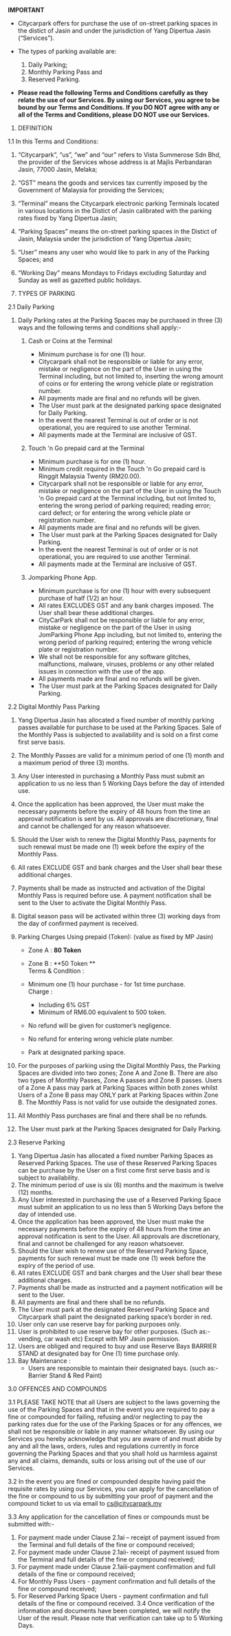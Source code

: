 **IMPORTANT**

- Citycarpark offers for purchase the use of on-street parking spaces in the distict of Jasin and under the jurisdiction of Yang Dipertua Jasin (“Services”).
- The types of parking available are:
    1. Daily Parking;
    2. Monthly Parking Pass and
    3. Reserved Parking.

- **Please read the following Terms and Conditions carefully as they relate the use of our Services. By using our Services, you agree to be bound by our Terms and Conditions. If you DO NOT agree with any or all of the Terms and Conditions, please DO NOT use our Services.**

  
1. DEFINITION

1.1 In this Terms and Conditions:

1. “Citycarpark”, “us”, “we” and “our” refers to Vista Summerose Sdn Bhd, the provider of the Services whose address is at Majlis Perbandaran Jasin, 77000 Jasin, Melaka;
2. “GST” means the goods and services tax currently imposed by the Government of Malaysia for providing the Services;
3. “Terminal” means the Citycarpark electronic parking Terminals located in various locations in the Distict of Jasin calibrated with the parking rates fixed by Yang Dipertua Jasin;
4. “Parking Spaces” means the on-street parking spaces in the Distict of Jasin, Malaysia under the jurisdiction of Yang Dipertua Jasin;
5. “User” means any user who would like to park in any of the Parking Spaces; and
6. “Working Day” means Mondays to Fridays excluding Saturday and Sunday as well as gazetted public holidays.

  
2. TYPES OF PARKING

2.1 Daily Parking

1. Daily Parking rates at the Parking Spaces may be purchased in three (3) ways and the following terms and conditions shall apply:-  
  

    1. Cash or Coins at the Terminal
        - Minimum purchase is for one (1) hour.
        - Citycarpark shall not be responsible or liable for any error, mistake or negligence on the part of the User in using the Terminal including, but not limited to, inserting the wrong amount of coins or for entering the wrong vehicle plate or registration number.
        - All payments made are final and no refunds will be given.
        - The User must park at the designated parking space designated for Daily Parking.
        - In the event the nearest Terminal is out of order or is not operational, you are required to use another Terminal.
        - All payments made at the Terminal are inclusive of GST.  
  

    2. Touch 'n Go prepaid card at the Terminal
        - Minimum purchase is for one (1) hour.
        - Minimum credit required in the Touch 'n Go prepaid card is Ringgit Malaysia Twenty (RM20.00).
        - Citycarpark shall not be responsible or liable for any error, mistake or negligence on the part of the User in using the Touch 'n Go prepaid card at the Terminal including, but not limited to, entering the wrong period of parking required; reading error; card defect; or for entering the wrong vehicle plate or registration number.
        - All payments made are final and no refunds will be given.
        - The User must park at the Parking Spaces designated for Daily Parking.
        - In the event the nearest Terminal is out of order or is not operational, you are required to use another Terminal.
        - All payments made at the Terminal are inclusive of GST.  
  

    3. Jomparking Phone App.
        - Minimum purchase is for one (1) hour with every subsequent purchase of half (1/2) an hour.
        - All rates EXCLUDES GST and any bank charges imposed. The User shall bear these additional charges.
        - CityCarPark shall not be responsible or liable for any error, mistake or negligence on the part of the User in using JomParking Phone App including, but not limited to, entering the wrong period of parking required; entering the wrong vehicle plate or registration number.
        - We shall not be responsible for any software glitches, malfunctions, malware, viruses, problems or any other related issues in connection with the use of the app.
        - All payments made are final and no refunds will be given.
        - The User must park at the Parking Spaces designated for Daily Parking.

2.2 Digital Monthly Pass Parking

1. Yang Dipertua Jasin has allocated a fixed number of monthly parking passes available for purchase to be used at the Parking Spaces. Sale of the Monthly Pass is subjected to availability and is sold on a first come first serve basis.
2. The Monthly Passes are valid for a minimum period of one (1) month and a maximum period of three (3) months.
3. Any User interested in purchasing a Monthly Pass must submit an application to us no less than 5 Working Days before the day of intended use.
4. Once the application has been approved, the User must make the necessary payments before the expiry of 48 hours from the time an approval notification is sent by us. All approvals are discretionary, final and cannot be challenged for any reason whatsoever.
5. Should the User wish to renew the Digital Monthly Pass, payments for such renewal must be made one (1) week before the expiry of the Monthly Pass.
6. All rates EXCLUDE GST and bank charges and the User shall bear these additional charges.
7. Payments shall be made as instructed and activation of the Digital Monthly Pass is required before use. A payment notification shall be sent to the User to activate the Digital Monthly Pass.
8. Digital season pass will be activated within three (3) working days from the day of confirmed payment is received.
9. Parking Charges Using prepaid (Token): (value as fixed by MP Jasin)
    - Zone A : **80 Token**
    - Zone B : **50 Token **  
Terms & Condition :
    - Minimum one (1) hour purchase - for 1st time purchase.  
Charge :
        - Including 6% GST
        - Minimum of RM6.00 equivalent to 500 token.

    - No refund will be given for customer’s negligence.
    - No refund for entering wrong vehicle plate number.
    - Park at designated parking space.

10. For the purposes of parking using the Digital Monthly Pass, the Parking Spaces are divided into two zones; Zone A and Zone B. There are also two types of Monthly Passes, Zone A passes and Zone B passes. Users of a Zone A pass may park at Parking Spaces within both zones whilst Users of a Zone B pass may ONLY park at Parking Spaces within Zone B. The Monthly Pass is not valid for use outside the designated zones.
11. All Monthly Pass purchases are final and there shall be no refunds.
12. The User must park at the Parking Spaces designated for Daily Parking.

2.3 Reserve Parking

1. Yang Dipertua Jasin has allocated a fixed number Parking Spaces as Reserved Parking Spaces. The use of these Reserved Parking Spaces can be purchase by the User on a first come first serve basis and is subject to availability.
2. The minimum period of use is six (6) months and the maximum is twelve (12) months.
3. Any User interested in purchasing the use of a Reserved Parking Space must submit an application to us no less than 5 Working Days before the day of intended use.
4. Once the application has been approved, the User must make the necessary payments before the expiry of 48 hours from the time an approval notification is sent to the User. All approvals are discretionary, final and cannot be challenged for any reason whatsoever.
5. Should the User wish to renew use of the Reserved Parking Space, payments for such renewal must be made one (1) week before the expiry of the period of use.
6. All rates EXCLUDE GST and bank charges and the User shall bear these additional charges.
7. Payments shall be made as instructed and a payment notification will be sent to the User.
8. All payments are final and there shall be no refunds.
9. The User must park at the designated Reserved Parking Space and Citycarpark shall paint the designated parking space’s border in red.
10. User only can use reserve bay for parking purposes only.
11. User is prohibited to use reserve bay for other purposes. (Such as:- vending, car wash etc) Except with MP Jasin permission.
12. Users are obliged and required to buy and use Reserve Bays BARRIER STAND at designated bay for One (1) time purchase only.
13. Bay Maintenance :
    - Users are responsible to maintain their designated bays. (such as:- Barrier Stand & Red Paint)  
  

3.0 OFFENCES AND COMPOUNDS

3.1 PLEASE TAKE NOTE that all Users are subject to the laws governing the use of the Parking Spaces and that in the event you are required to pay a fine or compounded for failing, refusing and/or neglecting to pay the parking rates due for the use of the Parking Spaces or for any offences, we shall not be responsible or liable in any manner whatsoever. By using our Services you hereby acknowledge that you are aware of and must abide by any and all the laws, orders, rules and regulations currently in force governing the Parking Spaces and that you shall hold us harmless against any and all claims, demands, suits or loss arising out of the use of our Services.

3.2 In the event you are fined or compounded despite having paid the requisite rates by using our Services, you can apply for the cancellation of the fine or compound to us by submitting your proof of payment and the compound ticket to us via email to [cs@citycarpark.my](mailto:cs@citycarpark.my)

3.3 Any application for the cancellation of fines or compounds must be submitted with:-

1. For payment made under Clause 2.1ai – receipt of payment issued from the Terminal and full details of the fine or compound received;
2. For payment made under Clause 2.1aii- receipt of payment issued from the Terminal and full details of the fine or compound received;
3. For payment made under Clause 2.1aiii-payment confirmation and full details of the fine or compound received;
4. For Monthly Pass Users - payment confirmation and full details of the fine or compound received;
5. For Reserved Parking Space Users - payment confirmation and full details of the fine or compound received.
3.4 Once verification of the information and documents have been completed, we will notify the User of the result. Please note that verification can take up to 5 Working Days.
